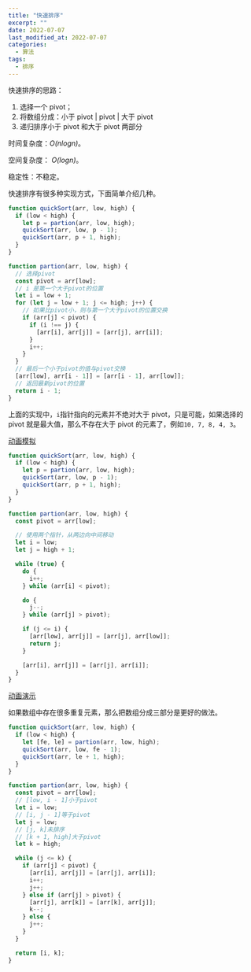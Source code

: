 ```yaml
---
title: "快速排序"
excerpt: ""
date: 2022-07-07
last_modified_at: 2022-07-07
categories:
  - 算法
tags:
  - 排序
---
```


快速排序的思路：

1. 选择一个 pivot；
2. 将数组分成：小于 pivot | pivot | 大于 pivot
3. 递归排序小于 pivot 和大于 pivot 两部分

时间复杂度：_O(nlogn)_。

空间复杂度： _O(logn)_。

稳定性：不稳定。

快速排序有很多种实现方式，下面简单介绍几种。

```javascript
function quickSort(arr, low, high) {
  if (low < high) {
    let p = partion(arr, low, high);
    quickSort(arr, low, p - 1);
    quickSort(arr, p + 1, high);
  }
}

function partion(arr, low, high) {
  // 选择pivot
  const pivot = arr[low];
  // i 是第一个大于pivot的位置
  let i = low + 1;
  for (let j = low + 1; j <= high; j++) {
    // 如果比pivot小，则与第一个大于pivot的位置交换
    if (arr[j] < pivot) {
      if (i !== j) {
        [arr[i], arr[j]] = [arr[j], arr[i]];
      }
      i++;
    }
  }
  // 最后一个小于pivot的值与pivot交换
  [arr[low], arr[i - 1]] = [arr[i - 1], arr[low]];
  // 返回最新pivot的位置
  return i - 1;
}
```

上面的实现中，`i`指针指向的元素并不绝对大于 pivot，只是可能，如果选择的 pivot 就是最大值，那么不存在大于 pivot 的元素了，例如`10, 7, 8, 4, 3`。

[动画模拟](https://visualgo.net/en/sorting)

```javascript
function quickSort(arr, low, high) {
  if (low < high) {
    let p = partion(arr, low, high);
    quickSort(arr, low, p - 1);
    quickSort(arr, p + 1, high);
  }
}

function partion(arr, low, high) {
  const pivot = arr[low];

  // 使用两个指针，从两边向中间移动
  let i = low;
  let j = high + 1;

  while (true) {
    do {
      i++;
    } while (arr[i] < pivot);

    do {
      j--;
    } while (arr[j] > pivot);

    if (j <= i) {
      [arr[low], arr[j]] = [arr[j], arr[low]];
      return j;
    }

    [arr[i], arr[j]] = [arr[j], arr[i]];
  }
}
```

[动画演示](https://www.cs.usfca.edu/~galles/visualization/ComparisonSort.html)

如果数组中存在很多重复元素，那么把数组分成三部分是更好的做法。

```javascript
function quickSort(arr, low, high) {
  if (low < high) {
    let [fe, le] = partion(arr, low, high);
    quickSort(arr, low, fe - 1);
    quickSort(arr, le + 1, high);
  }
}

function partion(arr, low, high) {
  const pivot = arr[low];
  // [low, i - 1]小于pivot
  let i = low;
  // [i, j - 1]等于pivot
  let j = low;
  // [j, k]未排序
  // [k + 1, high]大于pivot
  let k = high;

  while (j <= k) {
    if (arr[j] < pivot) {
      [arr[i], arr[j]] = [arr[j], arr[i]];
      i++;
      j++;
    } else if (arr[j] > pivot) {
      [arr[j], arr[k]] = [arr[k], arr[j]];
      k--;
    } else {
      j++;
    }
  }

  return [i, k];
}
```

